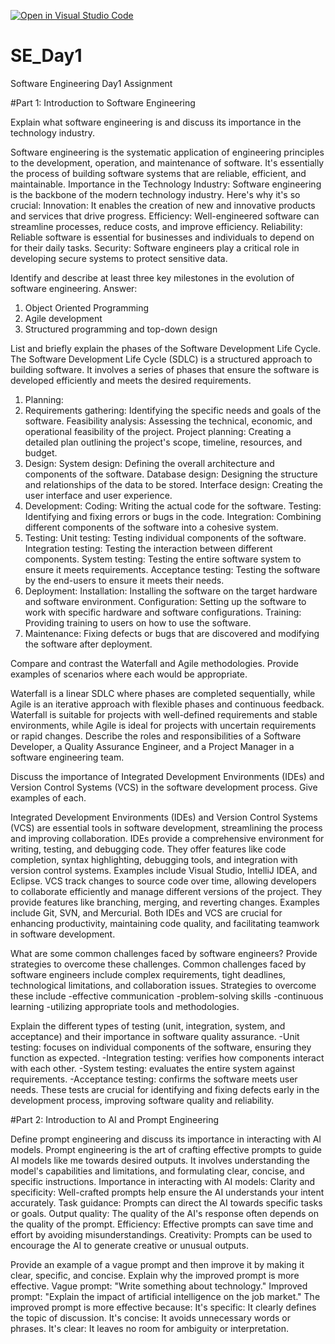 [![Open in Visual Studio Code](https://classroom.github.com/assets/open-in-vscode-2e0aaae1b6195c2367325f4f02e2d04e9abb55f0b24a779b69b11b9e10269abc.svg)](https://classroom.github.com/online_ide?assignment_repo_id=15532672&assignment_repo_type=AssignmentRepo)
# SE_Day1
Software Engineering Day1 Assignment

#Part 1: Introduction to Software Engineering

Explain what software engineering is and discuss its importance in the technology industry.

Software engineering is the systematic application of engineering principles to the development, operation, and maintenance of software. It's essentially the process of building software systems that are reliable, efficient, and maintainable.
Importance in the Technology Industry:
Software engineering is the backbone of the modern technology industry. Here's why it's so crucial:
Innovation: It enables the creation of new and innovative products and services that drive progress.
Efficiency: Well-engineered software can streamline processes, reduce costs, and improve efficiency.
Reliability: Reliable software is essential for businesses and individuals to depend on for their daily tasks.
Security: Software engineers play a critical role in developing secure systems to protect sensitive data.

Identify and describe at least three key milestones in the evolution of software engineering.
Answer:
1. Object Oriented Programming
2. Agile development
3. Structured programming and top-down design

List and briefly explain the phases of the Software Development Life Cycle.
The Software Development Life Cycle (SDLC) is a structured approach to building software. It involves a series of phases that ensure the software is developed efficiently and meets the desired requirements.
1. Planning:
2. Requirements gathering: Identifying the specific needs and goals of the software.
Feasibility analysis: Assessing the technical, economic, and operational feasibility of the project.
Project planning: Creating a detailed plan outlining the project's scope, timeline, resources, and budget.
3. Design:
System design: Defining the overall architecture and components of the software.
Database design: Designing the structure and relationships of the data to be stored.
Interface design: Creating the user interface and user experience.
4. Development:
Coding: Writing the actual code for the software.
Testing: Identifying and fixing errors or bugs in the code.
Integration: Combining different components of the software into a cohesive system.
5. Testing:
Unit testing: Testing individual components of the software.
Integration testing: Testing the interaction between different components.
System testing: Testing the entire software system to ensure it meets requirements.
Acceptance testing: Testing the software by the end-users to ensure it meets their needs.
6. Deployment:
Installation: Installing the software on the target hardware and software environment.
Configuration: Setting up the software to work with specific hardware and software configurations.
Training: Providing training to users on how to use the software.
7. Maintenance:
   Fixing defects or bugs that are discovered and modifying the software after deployment.

Compare and contrast the Waterfall and Agile methodologies. Provide examples of scenarios where each would be appropriate.

Waterfall is a linear SDLC where phases are completed sequentially, while Agile is an iterative approach with flexible phases and continuous feedback. Waterfall is suitable for projects with well-defined requirements and stable environments, while Agile is ideal for projects with uncertain requirements or rapid changes.
Describe the roles and responsibilities of a Software Developer, a Quality Assurance Engineer, and a Project Manager in a software engineering team.


Discuss the importance of Integrated Development Environments (IDEs) and Version Control Systems (VCS) in the software development process. Give examples of each.

Integrated Development Environments (IDEs) and Version Control Systems (VCS) are essential tools in software development, streamlining the process and improving collaboration.
IDEs provide a comprehensive environment for writing, testing, and debugging code. They offer features like code completion, syntax highlighting, debugging tools, and integration with version control systems. Examples include Visual Studio, IntelliJ IDEA, and Eclipse.
VCS track changes to source code over time, allowing developers to collaborate efficiently and manage different versions of the project. They provide features like branching, merging, and reverting changes. Examples include Git, SVN, and Mercurial.
Both IDEs and VCS are crucial for enhancing productivity, maintaining code quality, and facilitating teamwork in software development.

What are some common challenges faced by software engineers? Provide strategies to overcome these challenges.
Common challenges faced by software engineers include complex requirements, tight deadlines, technological limitations, and collaboration issues. 
Strategies to overcome these include 
-effective communication
-problem-solving skills
-continuous learning
-utilizing appropriate tools and      methodologies.


Explain the different types of testing (unit, integration, system, and acceptance) and their importance in software quality assurance.
-Unit testing: focuses on individual components of the software, ensuring they function as expected. 
-Integration testing: verifies how components interact with each other. 
-System testing: evaluates the entire system against requirements.
-Acceptance testing: confirms the software meets user needs. These tests are crucial for identifying and fixing defects early in the development process, improving software quality and reliability.

#Part 2: Introduction to AI and Prompt Engineering


Define prompt engineering and discuss its importance in interacting with AI models.
Prompt engineering is the art of crafting effective prompts to guide AI models like me towards desired outputs. It involves understanding the model's capabilities and limitations, and formulating clear, concise, and specific instructions.
Importance in interacting with AI models:
Clarity and specificity: Well-crafted prompts help ensure the AI understands your intent accurately.
Task guidance: Prompts can direct the AI towards specific tasks or goals.
Output quality: The quality of the AI's response often depends on the quality of the prompt.
Efficiency: Effective prompts can save time and effort by avoiding misunderstandings.
Creativity: Prompts can be used to encourage the AI to generate creative or unusual outputs.

Provide an example of a vague prompt and then improve it by making it clear, specific, and concise. Explain why the improved prompt is more effective.
Vague prompt: "Write something about technology."
Improved prompt: "Explain the impact of artificial intelligence on the job market."
The improved prompt is more effective because:
It's specific: It clearly defines the topic of discussion.
It's concise: It avoids unnecessary words or phrases.
It's clear: It leaves no room for ambiguity or interpretation.

